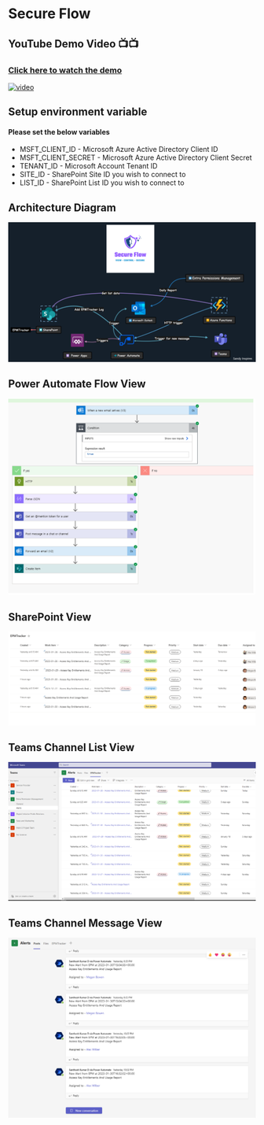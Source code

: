 # Secure Flow

## YouTube Demo Video 📺📺
### [Click here to watch the demo](https://www.youtube.com/watch?v=WWD2JrgJoss&ab_channel=LateNightCodewithSanthosh)


<a href="https://youtu.be/shFrDOKjU9w">
  <img src="https://img.youtube.com/vi/shFrDOKjU9w/hqdefault.jpg" alt="video">
</a>

## Setup environment variable
#### Please set the below variables
- MSFT_CLIENT_ID - Microsoft Azure Active Directory Client ID
- MSFT_CLIENT_SECRET - Microsoft Azure Active Directory Client Secret
- TENANT_ID - Microsoft Account Tenant ID
- SITE_ID - SharePoint Site ID you wish to connect to
- LIST_ID - SharePoint List ID you wish to connect to


## Architecture Diagram
![Architecture Diagram](./images/architecture_diagram.png)


## Power Automate Flow View 
![Power Automate Flow View](./images/power-automate-flow-run-success.png)

## SharePoint View
![SharePoint List View](./images/sharepoint-list-epmtracker-all.png)

## Teams Channel List View
![SharePoint List View](./images/teams-channel-list-view.png)

## Teams Channel Message View
![SharePoint List View](./images/teams-channel-messages.png)
